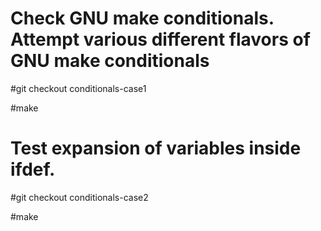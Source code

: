 
Check GNU make conditionals.
Attempt various different flavors of GNU make conditionals
==========================================================

#git checkout conditionals-case1

#make

Test expansion of variables inside ifdef.
========================================

#git checkout conditionals-case2

#make


